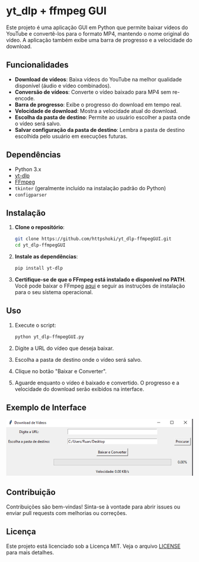 # yt_dlp + ffmpeg GUI

Este projeto é uma aplicação GUI em Python que permite baixar vídeos do YouTube e convertê-los para o formato MP4, mantendo o nome original do vídeo. A aplicação também exibe uma barra de progresso e a velocidade do download.

## Funcionalidades

- **Download de vídeos**: Baixa vídeos do YouTube na melhor qualidade disponível (áudio e vídeo combinados).
- **Conversão de vídeos**: Converte o vídeo baixado para MP4 sem re-encode.
- **Barra de progresso**: Exibe o progresso do download em tempo real.
- **Velocidade de download**: Mostra a velocidade atual do download.
- **Escolha da pasta de destino**: Permite ao usuário escolher a pasta onde o vídeo será salvo.
- **Salvar configuração da pasta de destino**: Lembra a pasta de destino escolhida pelo usuário em execuções futuras.

## Dependências

- Python 3.x
- [yt-dlp](https://github.com/yt-dlp/yt-dlp)
- [FFmpeg](https://ffmpeg.org/)
- `tkinter` (geralmente incluído na instalação padrão do Python)
- `configparser`

## Instalação

1. **Clone o repositório**:
    ```sh
    git clone https://github.com/httpshoki/yt_dlp-ffmpegGUI.git
    cd yt_dlp-ffmpegGUI
    ```

2. **Instale as dependências**:
    ```sh
    pip install yt-dlp
    ```

3. **Certifique-se de que o FFmpeg está instalado e disponível no PATH**. Você pode baixar o FFmpeg [aqui](https://ffmpeg.org/download.html) e seguir as instruções de instalação para o seu sistema operacional.

## Uso

1. Execute o script:
    ```sh
    python yt_dlp-ffmpegGUI.py
    ```

2. Digite a URL do vídeo que deseja baixar.

3. Escolha a pasta de destino onde o vídeo será salvo.

4. Clique no botão "Baixar e Converter".

5. Aguarde enquanto o vídeo é baixado e convertido. O progresso e a velocidade do download serão exibidos na interface.

## Exemplo de Interface

![Interface de usuário](interface.png)

## Contribuição

Contribuições são bem-vindas! Sinta-se à vontade para abrir issues ou enviar pull requests com melhorias ou correções.

## Licença

Este projeto está licenciado sob a Licença MIT. Veja o arquivo [LICENSE](LICENSE) para mais detalhes.
